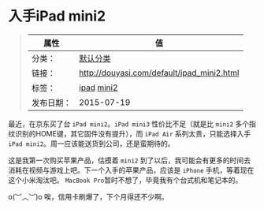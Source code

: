# 入手iPad mini2

>|  属性  |  值  |
>| ----- | ----- |
>| 分类： | [默认分类](http://douyasi.com/category/default/) |
>| 链接： | http://douyasi.com/default/ipad_mini2.html |
>| 标签： | [ipad](http://douyasi.com/tag/ipad) [mini2](http://douyasi.com/tag/mini2)  |
>| 发布日期： | 2015-07-19 |

最近，在京东买了台 `iPad mini2`。`iPad mini3` 性价比不足（就是比 `mini2` 多个指纹识别的HOME键，其它固件没有提升），而 `iPad Air` 系列太贵，只能选择入手 `iPad mini2`。周一应该能送货到公司，还是蛮期待的。

这是我第一次购买苹果产品，估摸着 `mini2` 到了以后，我可能会有更多的时间去消耗在视频与游戏上吧。下一个入手的苹果产品，应该是 `iPhone` 手机，等着现在这个小米淘汰吧。 `MacBook Pro`暂时不想了，毕竟我有个台式机和笔记本的。

o(︶︿︶)o 唉，信用卡刷爆了，下个月得还不少啊。